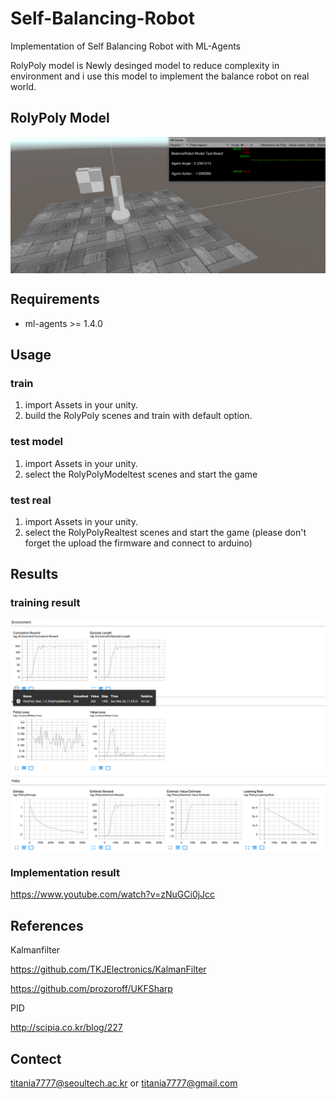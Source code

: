 # Self-Balancing-Robot
Implementation of Self Balancing Robot with ML-Agents

RolyPoly model is Newly desinged model to reduce complexity in environment and i use this model to implement the balance robot on real world.

## RolyPoly Model
<img align="center" src="figures/RolyPolyModelTest.gif" width="750">

## Requirements
*   ml-agents >= 1.4.0

## Usage
### train
1. import Assets in your unity.
2. build the RolyPoly scenes and train with default option.
### test model
1. import Assets in your unity.
2. select the RolyPolyModeltest scenes and start the game
### test real
1. import Assets in your unity.
2. select the RolyPolyRealtest scenes and start the game (please don't forget the upload the firmware and connect to arduino)

## Results
### training result
<img align="center" src="figures/RolyPolyResult.PNG" width="750">

### Implementation result
https://www.youtube.com/watch?v=zNuGCi0jJcc

## References
Kalmanfilter

https://github.com/TKJElectronics/KalmanFilter

https://github.com/prozoroff/UKFSharp

PID

http://scipia.co.kr/blog/227

## Contect

titania7777@seoultech.ac.kr or titania7777@gmail.com